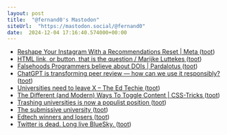 ```yaml
---
layout: post
title:  "@fernand0's Mastodon"
siteUrl:  "https://mastodon.social/@fernand0"
date:  2024-12-04 17:16:40.574000+00:00
---
```

*  [Reshape Your Instagram With a Recommendations Reset \| Meta ](https://about.fb.com/news/2024/11/introducing-recommendations-reset-instagram) ([toot](https://mastodon.social/@fernand0/113595685310743018))
*  [HTML link, or button, that is the question / Marijke Luttekes ](https://marijkeluttekes.dev/blog/articles/2024/11/04/html-link-or-button-that-is-the-question) ([toot](https://mastodon.social/@fernand0/113595446265856427))
*  [Falsehoods Programmers believe about DOIs \| Pardalotus ](https://pardalotus.tech/posts/2024-10-02-falsehoods-programmers-believe-about-dois) ([toot](https://mastodon.social/@fernand0/113595280467557016))
*  [ChatGPT is transforming peer review — how can we use it responsibly? ](https://www.nature.com/articles/d41586-024-03588-) ([toot](https://mastodon.social/@fernand0/113594456441493409))
*  [Universities need to leave X – The Ed Techie ](https://blog.edtechie.net/higher-ed/universities-need-to-leave-x) ([toot](https://mastodon.social/@fernand0/113594358607602218))
*  [The Different (and Modern) Ways To Toggle Content \| CSS-Tricks ](https://css-tricks.com/the-different-and-modern-ways-to-toggle-content) ([toot](https://mastodon.social/@fernand0/113594121942212084))
*  [Trashing universities is now a populist position ](https://wonkhe.com/blogs/trashing-universities-is-now-a-populist-position) ([toot](https://mastodon.social/@fernand0/113593833117531343))
*  [The submissive university ](https://crookedtimber.org/2024/11/09/the-submissive-university) ([toot](https://mastodon.social/@fernand0/113592863776392340))
*  [Edtech winners and losers ](https://adaptivelearninginelt.wordpress.com/2024/11/19/edtech-winners-and-losers) ([toot](https://mastodon.social/@fernand0/113592251295809227))
*  [Twitter is dead. Long live BlueSky. ](https://iandunt.substack.com/p/twitter-is-dead-long-live-blue-sk) ([toot](https://mastodon.social/@fernand0/113590374812270082))
